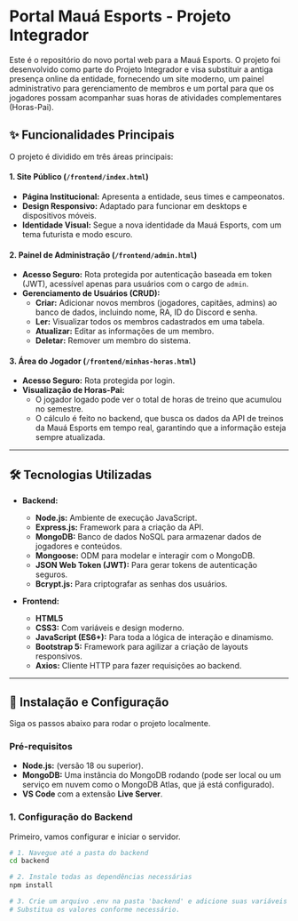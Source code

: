 # Portal Mauá Esports - Projeto Integrador

Este é o repositório do novo portal web para a Mauá Esports. O projeto foi desenvolvido como parte do Projeto Integrador e visa substituir a antiga presença online da entidade, fornecendo um site moderno, um painel administrativo para gerenciamento de membros e um portal para que os jogadores possam acompanhar suas horas de atividades complementares (Horas-Pai).

## ✨ Funcionalidades Principais

O projeto é dividido em três áreas principais:

#### 1. Site Público (`/frontend/index.html`)
- **Página Institucional:** Apresenta a entidade, seus times e campeonatos.
- **Design Responsivo:** Adaptado para funcionar em desktops e dispositivos móveis.
- **Identidade Visual:** Segue a nova identidade da Mauá Esports, com um tema futurista e modo escuro.

#### 2. Painel de Administração (`/frontend/admin.html`)
- **Acesso Seguro:** Rota protegida por autenticação baseada em token (JWT), acessível apenas para usuários com o cargo de `admin`.
- **Gerenciamento de Usuários (CRUD):**
    - **Criar:** Adicionar novos membros (jogadores, capitães, admins) ao banco de dados, incluindo nome, RA, ID do Discord e senha.
    - **Ler:** Visualizar todos os membros cadastrados em uma tabela.
    - **Atualizar:** Editar as informações de um membro.
    - **Deletar:** Remover um membro do sistema.

#### 3. Área do Jogador (`/frontend/minhas-horas.html`)
- **Acesso Seguro:** Rota protegida por login.
- **Visualização de Horas-Pai:**
    - O jogador logado pode ver o total de horas de treino que acumulou no semestre.
    - O cálculo é feito no backend, que busca os dados da API de treinos da Mauá Esports em tempo real, garantindo que a informação esteja sempre atualizada.

---

## 🛠️ Tecnologias Utilizadas

- **Backend:**
    - **Node.js:** Ambiente de execução JavaScript.
    - **Express.js:** Framework para a criação da API.
    - **MongoDB:** Banco de dados NoSQL para armazenar dados de jogadores e conteúdos.
    - **Mongoose:** ODM para modelar e interagir com o MongoDB.
    - **JSON Web Token (JWT):** Para gerar tokens de autenticação seguros.
    - **Bcrypt.js:** Para criptografar as senhas dos usuários.

- **Frontend:**
    - **HTML5**
    - **CSS3:** Com variáveis e design moderno.
    - **JavaScript (ES6+):** Para toda a lógica de interação e dinamismo.
    - **Bootstrap 5:** Framework para agilizar a criação de layouts responsivos.
    - **Axios:** Cliente HTTP para fazer requisições ao backend.

---

## 🚀 Instalação e Configuração

Siga os passos abaixo para rodar o projeto localmente.

### Pré-requisitos
- **Node.js:** (versão 18 ou superior).
- **MongoDB:** Uma instância do MongoDB rodando (pode ser local ou um serviço em nuvem como o MongoDB Atlas, que já está configurado).
- **VS Code** com a extensão **Live Server**.

### 1. Configuração do Backend
Primeiro, vamos configurar e iniciar o servidor.

```bash
# 1. Navegue até a pasta do backend
cd backend

# 2. Instale todas as dependências necessárias
npm install

# 3. Crie um arquivo .env na pasta 'backend' e adicione suas variáveis de ambiente.
# Substitua os valores conforme necessário.